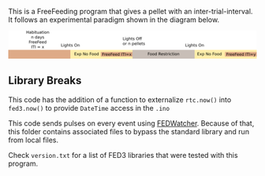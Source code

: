 This is a FreeFeeding program that gives a pellet with an inter-trial-interval.
It follows an experimental paradigm shown in the diagram below.

![](exp_timeline.png)

## Library Breaks

This code has the addition of a function to externalize `rtc.now()` into `fed3.now()` to provide `DateTime` access in the `.ino`


This code sends pulses on every event using [FEDWatcher](https://github.com/matiasandina/FEDWatcher).
Because of that, this folder contains associated files to bypass the standard library and run from local files.

Check `version.txt` for a list of FED3 libraries that were tested with this program.
